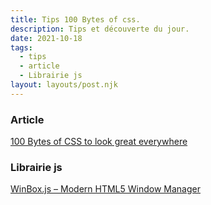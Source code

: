 ```yaml
---
title: Tips 100 Bytes of css.
description: Tips et découverte du jour.
date: 2021-10-18
tags:
  - tips
  - article
  - Librairie js
layout: layouts/post.njk
---
```

### Article
[100 Bytes of CSS to look great everywhere](https://www.swyx.io/css-100-bytes/)

### Librairie js
[WinBox.js – Modern HTML5 Window Manager](https://nextapps-de.github.io/winbox/)

